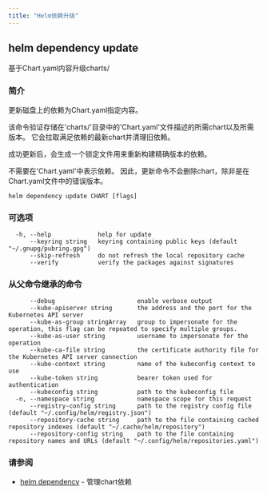 ```yaml
---
title: "Helm依赖升级"
---
```


## helm dependency update

基于Chart.yaml内容升级charts/

### 简介

更新磁盘上的依赖为Chart.yaml指定内容。

该命令验证存储在'charts/'目录中的'Chart.yaml'文件描述的所需chart以及所需版本。
它会拉取满足依赖的最新chart并清理旧依赖。

成功更新后，会生成一个锁定文件用来重新构建精确版本的依赖。

不需要在'Chart.yaml'中表示依赖。 因此，更新命令不会删除chart，除非是在Chart.yaml文件中的错误版本。

```shell
helm dependency update CHART [flags]
```

### 可选项

```shell
  -h, --help             help for update
      --keyring string   keyring containing public keys (default "~/.gnupg/pubring.gpg")
      --skip-refresh     do not refresh the local repository cache
      --verify           verify the packages against signatures
```

### 从父命令继承的命令

```shell
      --debug                       enable verbose output
      --kube-apiserver string       the address and the port for the Kubernetes API server
      --kube-as-group stringArray   group to impersonate for the operation, this flag can be repeated to specify multiple groups.
      --kube-as-user string         username to impersonate for the operation
      --kube-ca-file string         the certificate authority file for the Kubernetes API server connection
      --kube-context string         name of the kubeconfig context to use
      --kube-token string           bearer token used for authentication
      --kubeconfig string           path to the kubeconfig file
  -n, --namespace string            namespace scope for this request
      --registry-config string      path to the registry config file (default "~/.config/helm/registry.json")
      --repository-cache string     path to the file containing cached repository indexes (default "~/.cache/helm/repository")
      --repository-config string    path to the file containing repository names and URLs (default "~/.config/helm/repositories.yaml")
```

### 请参阅

- [helm dependency](helm_dependency.md) - 管理chart依赖
